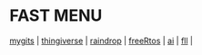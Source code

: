# FAST MENU
[mygits](./mygits.md) |
[thingiverse](https://www.thingiverse.com/solov/designs) |
[raindrop](https://raindrop.io/vladi-solov) |
[freeRtos](https://github.com/SOLEROM/freeRtosPlay) | 
[ai](https://github.com/SOLEROM/tinyai) |
[fll](https://github.com/SOLEROM/fll) |

